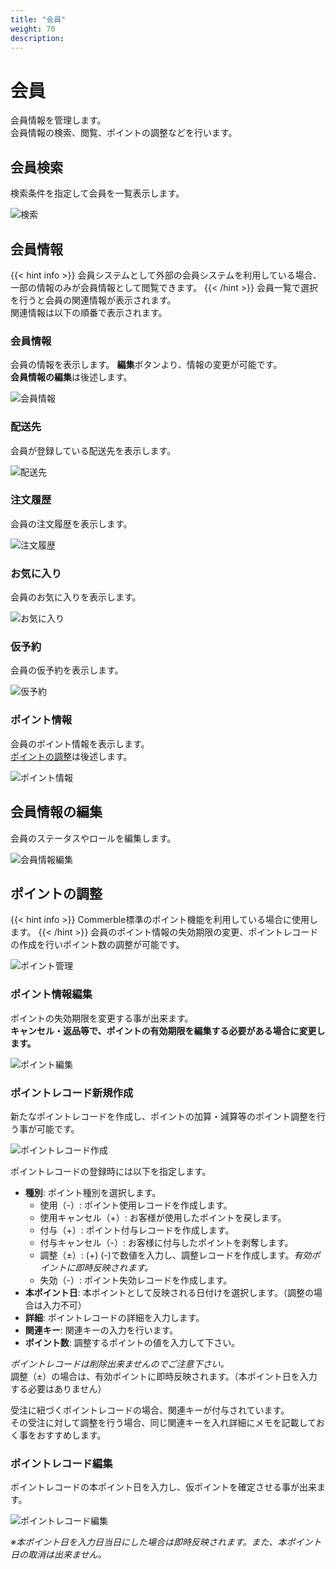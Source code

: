 ```yaml
---
title: "会員"
weight: 70
description: 
---
```


# 会員
会員情報を管理します。  
会員情報の検索、閲覧、ポイントの調整などを行います。

## 会員検索
検索条件を指定して会員を一覧表示します。

![検索](search.png)

## 会員情報
{{< hint info >}}
会員システムとして外部の会員システムを利用している場合、一部の情報のみが会員情報として閲覧できます。
{{< /hint >}}
会員一覧で選択を行うと会員の関連情報が表示されます。  
関連情報は以下の順番で表示されます。

### 会員情報
会員の情報を表示します。
**編集**ボタンより、情報の変更が可能です。  
**会員情報の編集**は後述します。

![会員情報](customer-info.png)

### 配送先
会員が登録している配送先を表示します。

![配送先](delivery-address.png)

### 注文履歴
会員の注文履歴を表示します。

![注文履歴](order.png)

### お気に入り
会員のお気に入りを表示します。

![お気に入り](favorite.png)

### 仮予約
会員の仮予約を表示します。

![仮予約](reserve-order.png)

### ポイント情報
会員のポイント情報を表示します。  
[ポイントの調整](.#ポイントの調整)は後述します。

![ポイント情報](point.png)

## 会員情報の編集
会員のステータスやロールを編集します。

![会員情報編集](customer-edit.png)

## ポイントの調整
{{< hint info >}}
Commerble標準のポイント機能を利用している場合に使用します。
{{< /hint >}}
会員のポイント情報の失効期限の変更、ポイントレコードの作成を行いポイント数の調整が可能です。

![ポイント管理](point-manage.png)

### ポイント情報編集
ポイントの失効期限を変更する事が出来ます。  
**キャンセル・返品等で、ポイントの有効期限を編集する必要がある場合に変更します。**

![ポイント編集](point-edit.png)

### ポイントレコード新規作成
新たなポイントレコードを作成し、ポイントの加算・減算等のポイント調整を行う事が可能です。  

![ポイントレコード作成](point-record-create.png)

ポイントレコードの登録時には以下を指定します。

- **種別**: ポイント種別を選択します。
  - 使用（-）: ポイント使用レコードを作成します。
  - 使用キャンセル（+）: お客様が使用したポイントを戻します。
  - 付与（+）: ポイント付与レコードを作成します。
  - 付与キャンセル（-）: お客様に付与したポイントを剥奪します。
  - 調整（±）: 	(+) (-)で数値を入力し、調整レコードを作成します。*有効ポイントに即時反映されます。*
  - 失効（-）: ポイント失効レコードを作成します。
- **本ポイント日**: 本ポイントとして反映される日付けを選択します。（調整の場合は入力不可）
- **詳細**: ポイントレコードの詳細を入力します。
- **関連キー**: 関連キーの入力を行います。
- **ポイント数**: 調整するポイントの値を入力して下さい。

*ポイントレコードは削除出来ませんのでご注意下さい。*  
調整（±）の場合は、有効ポイントに即時反映されます。（本ポイント日を入力する必要はありません）

受注に紐づくポイントレコードの場合、関連キーが付与されています。  
その受注に対して調整を行う場合、同じ関連キーを入れ詳細にメモを記載しておく事をおすすめします。

### ポイントレコード編集
ポイントレコードの本ポイント日を入力し、仮ポイントを確定させる事が出来ます。

![ポイントレコード編集](point-record-edit.png)

*※本ポイント日を入力日当日にした場合は即時反映されます。また、本ポイント日の取消は出来ません。*

















